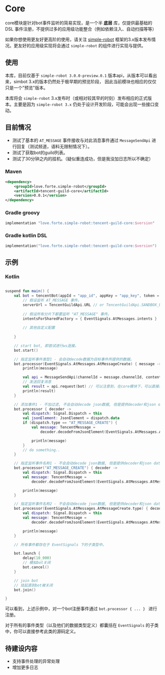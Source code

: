 # Core

core模块是针对bot事件监听的简易实现，是一个半 **底层** 库，仅提供最基础的 DSL 事件注册，不提供过多的应用级功能整合（例如依赖注入、自动扫描等等）

如果你想使用更友好更高阶的使用，请关注 [simple-robot](https://github.com/ForteScarlet/simpler-robot) 框架的3.x版本发布情况。更友好的应用级实现将会通过 `simple-robot` 的组件进行实现与提供。


## 使用
本库，目前仅基于 `simple-robot 3.0.0-preview.0.1` 版本api，从版本可以看出来，simbot 3.x的版本仍然处于极早期的预览阶段，
因此当前模块也相应的仅仅只是一个"预览"版本。

本库将会 `simple-robot` 3.x发布时（或相对较其早的时刻）发布相应的正式版本。主要是因为 `simple-robot 3.x` 仍处于设计开发阶段，可能会出现一些接口变动。

## 目前情况
- 测试了基本的 `AT_MESSAGE` 事件接收与对此消息事件通过 `MessageSendApi` 进行回复（测试频道，语料无限制情况下）。
- 测试了获取bot的guild列表。
- 测试了30分钟之内的挂机。（疑似重连成功，但是我没加日志所以不确定）


### Maven

```xml
<dependency>
    <groupId>love.forte.simple-robot</groupId>
    <artifactId>tencent-guild-core</artifactId>
    <version>0.0.1</version>
</dependency>
```

### Gradle groovy

```groovy
implementation "love.forte.simple-robot:tencent-guild-core:$version"
```

### Gradle kotlin DSL

```kotlin
implementation("love.forte.simple-robot:tencent-guild-core:$version")
```

## 示例
### Kotlin
```kotlin

suspend fun main() {
    val bot = tencentBot(appId = "app_id", appKey = "app_key", token = "token") {
        // 假设监听 AT_MESSAGE 事件。
        serverUrl = TencentGuildApi.URL // or TencentGuildApi.SANDBOX_URL, 或者自定义
        
        // 假设所有分片下都要监听 "AT_MESSAGE" 事件。
        intentsForSharedFactory = { EventSignals.AtMessages.intents }
        
        // 其他自定义配置
        
    }

    // start bot, 即尝试进行ws连接。
    bot.start()

    // 指定监听事件类型1 - 会自动decode数据为目标事件所提供的数据。
    bot.processor(EventSignals.AtMessages.AtMessageCreate) { message ->
        println(message)

        val api = MessageSendApi(channelId = message.channelId, content = "我在！", msgId = message.id)
        // 发送回复消息
        val result = api.request(bot) // 可以注意到，在core模块下，可以直接通过 Api.request(bot) 来提供bot进行api请求。
        println(result)
    }

    // 添加事件1 - 不加过滤, 不会自动decode json数据, 但是提供decoder和json data
    bot.processor { decoder ->
        val dispatch: Signal.Dispatch = this
        val jsonElement: JsonElement = dispatch.data
        if (dispatch.type == "AT_MESSAGE_CREATE") {
            val message: TencentMessage =
                decoder.decodeFromJsonElement(EventSignals.AtMessages.AtMessageCreate.decoder, jsonElement)

            println(message)
        }
        // do something..
    }

    // 指定监听事件名称1 - 不会自动decode json数据, 但是提供decoder和json data
    bot.processor("AT_MESSAGE_CREATE") { decoder ->
        val dispatch: Signal.Dispatch = this
        val message: TencentMessage =
            decoder.decodeFromJsonElement(EventSignals.AtMessages.AtMessageCreate.decoder, dispatch.data)

        println(message)
    }

    // 指定监听事件名称2 - 不会自动decode json数据, 但是提供decoder和json data
    bot.processor(EventSignals.AtMessages.AtMessageCreate.type) { decoder ->
        val dispatch: Signal.Dispatch = this
        val message: TencentMessage =
            decoder.decodeFromJsonElement(EventSignals.AtMessages.AtMessageCreate.decoder, dispatch.data)

        println(message)
    }

    // 所有事件都存在于 EventSignals 下的子类型中。

    bot.launch {
        delay(10_000)
        // 模拟bot关闭
        bot.cancel()
    }

    // join bot
    // 挂起直到bot被关闭
    bot.join()

}
```

可以看到，上述示例中，对一个bot注册事件通过 `bot.processor { ... } ` 进行注册。

对于所有的事件类型（以及他们的数据类型定义）都囊括在 `EventSignals` 的子类中，你可以直接参考此类的源码定义。


## 待建设内容

- 支持事件处理的异常处理
- 增加更多日志